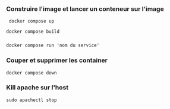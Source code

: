 ### Construire l'image et lancer un conteneur sur l'image
```console
 docker compose up
 ```

 ```console
 docker compose build
 ```

### 
```console
docker compose run 'nom du service'
```

### Couper et supprimer les container

```console 
docker compose down
```



### Kill apache sur l'host

```console 
sudo apachectl stop
```
